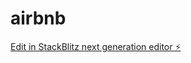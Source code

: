 # airbnb

[Edit in StackBlitz next generation editor ⚡️](https://stackblitz.com/~/github.com/SarthakGup05/airbnb)